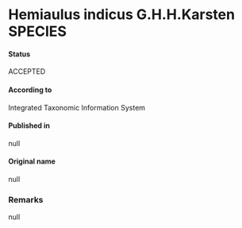 Hemiaulus indicus G.H.H.Karsten SPECIES
=======

#### Status
ACCEPTED

#### According to
Integrated Taxonomic Information System

#### Published in
null

#### Original name
null

### Remarks
null